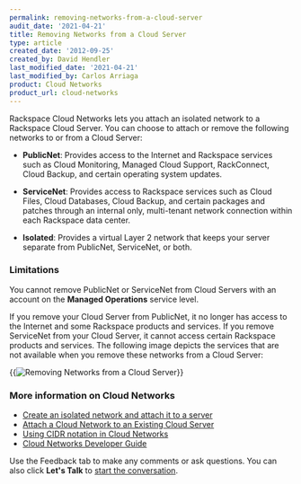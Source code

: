 ```yaml
---
permalink: removing-networks-from-a-cloud-server
audit_date: '2021-04-21'
title: Removing Networks from a Cloud Server
type: article
created_date: '2012-09-25'
created_by: David Hendler
last_modified_date: '2021-04-21'
last_modified_by: Carlos Arriaga
product: Cloud Networks
product_url: cloud-networks
---
```


Rackspace Cloud Networks lets you attach an isolated network to a Rackspace
Cloud Server. You can choose to attach or remove the
following networks to or from a Cloud Server:

-  **PublicNet**: Provides access to the Internet and Rackspace services such as Cloud
Monitoring, Managed Cloud Support, RackConnect, Cloud Backup, and
certain operating system updates.

-  **ServiceNet**: Provides access to Rackspace services such as Cloud Files, Cloud
Databases, Cloud Backup, and certain packages and patches through an
internal only, multi-tenant network connection within each Rackspace
data center.

-  **Isolated**: Provides a virtual Layer 2 network that keeps your server separate from
PublicNet, ServiceNet, or both.

### Limitations

You cannot remove PublicNet or ServiceNet from Cloud Servers with an
account on the **Managed Operations** service level. 

If you remove your Cloud Server from PublicNet, it no longer has access
to the Internet and some Rackspace products and services. If you remove
ServiceNet from your Cloud Server, it cannot access certain Rackspace
products and services. The following image depicts the services that are
not available when you remove these networks from a Cloud Server:

{{<image alt="Removing Networks from a Cloud Server" src="cloud-networks-infographic-revised4.png" title="Removing Networks from a Cloud Server">}}

### More information on Cloud Networks

-  [Create an isolated network and attach it to a server](/support/how-to/create-an-isolated-cloud-network-and-attach-it-to-a-server)
-  [Attach a Cloud Network to an Existing Cloud Server](/support/how-to/attach-a-cloud-network-to-an-existing-cloud-server)
-  [Using CIDR notation in Cloud Networks](/support/how-to/using-cidr-notation-in-cloud-networks)
-  [Cloud Networks Developer Guide]( https://docs.rackspace.com/docs/cloud-networks/v2/)

Use the Feedback tab to make any comments or ask questions. You can also click
**Let's Talk** to [start the conversation](https://www.rackspace.com/). 
